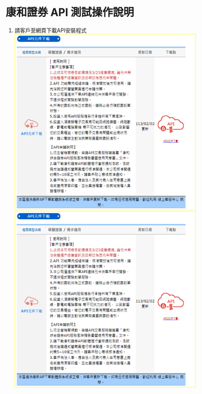 # 康和證券 API 測試操作說明
1. 請客戶至網頁下載API安裝程式
![alt text](introduction/images/image.png)
![alt text](introduction/images/image.png)